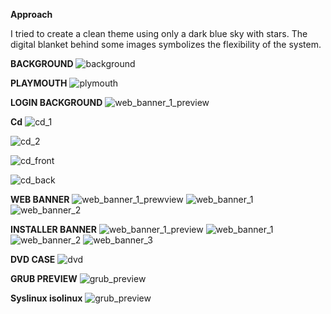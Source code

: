 **Approach**

I tried to create a clean theme using only a dark blue sky with stars. The digital blanket behind some images symbolizes the flexibility of the system.

**BACKGROUND**
![background](/Background/png/sharp_wallpaper_1920x1080.png)

**PLAYMOUTH**
![plymouth](/Plymouth/png/sharp_gdm_kdm_plymouth_1920x1080.png)

**LOGIN BACKGROUND**
![web_banner_1_preview](/Login_bg/png/sharp_login_bg_1920x1200_preview.png)

**Cd**
![cd_1](/Material/CD/png/sharp_CD_1.png)

![cd_2](/Material/CD/png/sharp_CD_2.png)

![cd_front](/Material/CD/png/sharp_CD_CASE_front.png)

![cd_back](/Material/CD/png/sharp_CD_CASE_back.png)

**WEB BANNER**
![web_banner_1_prewview](/Web_banner/png/sharp_web_banner_style1_preview.png)
![web_banner_1](/Web_banner/png/sharp_web_banner_style1.png)
![web_banner_2](/Web_banner/png/sharp_web_banner_style2.png)

**INSTALLER BANNER**
![web_banner_1_preview](/Installer/png/sharp_installer_preview1.png)
![web_banner_1](/Installer/png/sharp_installer_800x75_style_1.png)
![web_banner_2](/Installer/png/sharp_installer_800x75_style_2.png)
![web_banner_3](/Installer/png/sharp_installer_800x75_style_3.png)

**DVD CASE**
![dvd](/Material/DVD/png/sharp_DVD.png)

**GRUB PREVIEW**
![grub_preview](/Grub/png/sharp_grub_preview.png)

**Syslinux isolinux**
![grub_preview](/Syslinux_isolinux/png/sharp_syslinux_isolinux.png)
